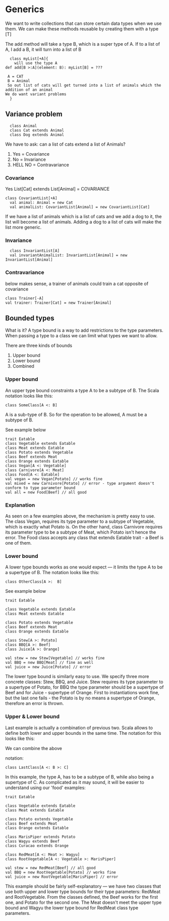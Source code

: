 # Generics

We want to write collections that can store certain data types when we use them.
We can make these methods reusable by creating them with a type [T]

The add method will take a type B, which is a super type of A.
If to a list of A, I add a B, it will turn into a list of B

```
  class myList[+A]{
    will use the type A
def add[B >:A](element: B): myList[B] = ???

 A = CAT
 B = Animal
 So out list of cats will get turned into a list of animals which the addition of an animal
We do want variant problems
  }
```

## Variance problem

```
  class Animal
  class Cat extends Animal
  class Dog extends Animal
```

We have to ask: can a list of cats extend a list of Animals?

1. Yes = Covariance
2. No = Invariance
3. HELL NO = Contravariance

### Covariance

Yes List[Cat] extends List[Animal] = COVARIANCE

```
class CovariantList[+A]
  val animal: Animal = new Cat
  val animalList: CovariantList[Animal] = new CovariantList[Cat]
```
If we have a list of animals which is a list of cats and we add a dog to it, the list will become a list of animals. Adding a dog to a list of cats will make the list more generic.

### Invariance 

```
  class InvariantList[A]
  val invariantAnimalList: InvariantList[Animal] = new InvariantList[Animal]
```

### Contravariance

below makes sense, a trainer of animals could train a cat  opposite of covariance

```
class Trainer[-A]
val trainer: Trainer[Cat] = new Trainer[Animal]
```

## Bounded types 

What is it? A type bound is a way to add restrictions to the type parameters.
When passing a type to a class we can limit what types we want to allow. 

There are three kinds of bounds

1. Upper bound
2. Lower bound
3. Combined 

### Upper bound

An upper type bound constraints a type A to be a subtype of B. The Scala notation looks like this:

```
class SomeClass[A <: B]
```

A is a sub-type of B. So for the operation to be allowed, A must be a subtype of B.

See example below 

```
trait Eatable
class Vegetable extends Eatable
class Meat extends Eatable
class Potato extends Vegetable
class Beef extends Meat
class Orange extends Eatable
class Vegan[A <: Vegetable]
class Carnivore[A <: Meat]
class Food[A <: Eatable]
val vegan = new Vegan[Potato] // works fine
val mixed = new Carnivore[Potato] // error - type argument doesn't conform to type parameter bound
val all = new Food[Beef] // all good
```

### Explanation 

As seen on a few examples above, the mechanism is pretty easy to use. The class Vegan, requires its type parameter to a subtype of Vegetable, which is exactly what Potato is. On the other hand, class Carnivore requires its parameter type to be a subtype of Meat, which Potato isn't hence the error. The Food class accepts any class that extends Eatable trait - a Beef is one of them.

### Lower bound

A lower type bounds works as one would expect — it limits the type A to be a supertype of B. The notation looks like this:

```
class OtherClass[A >:  B]
```

See example below

```
trait Eatable

class Vegetable extends Eatable
class Meat extends Eatable

class Potato extends Vegetable
class Beef extends Meat
class Orange extends Eatable

class Stew[A >: Potato]
class BBQ[A >: Beef]
class Juice[A >: Orange]

val stew = new Stew[Vegetable] // works fine
val BBQ = new BBQ[Meat] // fine as well
val juice = new Juice[Potato] // error
```

The lower type bound is similarly easy to use. We specify three more concrete classes: Stew, BBQ, and Juice. Stew requires its type parameter to a supertype of Potato, for BBQ the type parameter should be a supertype of Beef and for Juice - supertype of Orange. First to instantiations work fine, but the last one fails - the Potato is by no means a supertype of Orange, therefore an error is thrown.

### Upper & Lower bound

Last example is actually a combination of previous two. Scala allows to define both lower and upper bounds in the same time. The notation for this looks like this:

We can combine the above 

notation: 

```
class LastClass[A <: B >: C]
```

In this example, the type A, has to be a subtype of B, while also being a supertype of C. As complicated as it may sound, it will be easier to understand using our 'food' examples:

```
trait Eatable

class Vegetable extends Eatable
class Meat extends Eatable

class Potato extends Vegetable
class Beef extends Meat
class Orange extends Eatable

class MarisPiper extends Potato
class Wagyu extends Beef
class Curacao extends Orange

class RedMeat[A <: Meat >: Wagyu]
class RootVegetable[A <: Vegetable >: MarisPiper]

val stew = new RedMeat[Beef] // all good
val BBQ = new RootVegetable[Potato] // works fine
val juice = new RootVegetable[MarisPiper] // error
```

This example should be fairly self-explanatory — we have two classes that use both upper and lower type bounds for their type parameters: RedMeat and RootVegetable. From the classes defined, the Beef works for the first one, and Potato for the second one. The Meat doesn't meet the upper type bound and Wagyu the lower type bound for RedMeat class type parameters.
